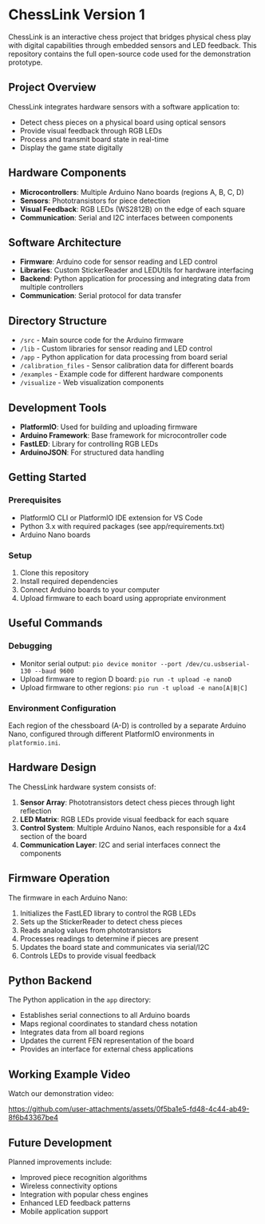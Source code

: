 # ChessLink Version 1

ChessLink is an interactive chess project that bridges physical chess play with digital capabilities through embedded sensors and LED feedback. This repository contains the full open-source code used for the demonstration prototype.

## Project Overview

ChessLink integrates hardware sensors with a software application to:
- Detect chess pieces on a physical board using optical sensors
- Provide visual feedback through RGB LEDs
- Process and transmit board state in real-time
- Display the game state digitally

## Hardware Components

- **Microcontrollers**: Multiple Arduino Nano boards (regions A, B, C, D)
- **Sensors**: Phototransistors for piece detection
- **Visual Feedback**: RGB LEDs (WS2812B) on the edge of each square
- **Communication**: Serial and I2C interfaces between components

## Software Architecture

- **Firmware**: Arduino code for sensor reading and LED control
- **Libraries**: Custom StickerReader and LEDUtils for hardware interfacing
- **Backend**: Python application for processing and integrating data from multiple controllers
- **Communication**: Serial protocol for data transfer

## Directory Structure

- `/src` - Main source code for the Arduino firmware
- `/lib` - Custom libraries for sensor reading and LED control
- `/app` - Python application for data processing from board serial
- `/calibration_files` - Sensor calibration data for different boards
- `/examples` - Example code for different hardware components
- `/visualize` - Web visualization components

## Development Tools

- **PlatformIO**: Used for building and uploading firmware
- **Arduino Framework**: Base framework for microcontroller code
- **FastLED**: Library for controlling RGB LEDs
- **ArduinoJSON**: For structured data handling

## Getting Started

### Prerequisites
- PlatformIO CLI or PlatformIO IDE extension for VS Code
- Python 3.x with required packages (see app/requirements.txt)
- Arduino Nano boards

### Setup
1. Clone this repository
2. Install required dependencies
3. Connect Arduino boards to your computer
4. Upload firmware to each board using appropriate environment

## Useful Commands 

### Debugging
- Monitor serial output: `pio device monitor --port /dev/cu.usbserial-130 --baud 9600`
- Upload firmware to region D board: `pio run -t upload -e nanoD`
- Upload firmware to other regions: `pio run -t upload -e nano[A|B|C]`

### Environment Configuration
Each region of the chessboard (A-D) is controlled by a separate Arduino Nano, configured through different PlatformIO environments in `platformio.ini`.

## Hardware Design

The ChessLink hardware system consists of:
1. **Sensor Array**: Phototransistors detect chess pieces through light reflection
2. **LED Matrix**: RGB LEDs provide visual feedback for each square
3. **Control System**: Multiple Arduino Nanos, each responsible for a 4x4 section of the board
4. **Communication Layer**: I2C and serial interfaces connect the components

## Firmware Operation

The firmware in each Arduino Nano:
1. Initializes the FastLED library to control the RGB LEDs
2. Sets up the StickerReader to detect chess pieces
3. Reads analog values from phototransistors
4. Processes readings to determine if pieces are present
5. Updates the board state and communicates via serial/I2C
6. Controls LEDs to provide visual feedback

## Python Backend

The Python application in the `app` directory:
- Establishes serial connections to all Arduino boards
- Maps regional coordinates to standard chess notation
- Integrates data from all board regions
- Updates the current FEN representation of the board
- Provides an interface for external chess applications

## Working Example Video

Watch our demonstration video:

https://github.com/user-attachments/assets/0f5ba1e5-fd48-4c44-ab49-8f6b43367be4

## Future Development

Planned improvements include:
- Improved piece recognition algorithms
- Wireless connectivity options
- Integration with popular chess engines
- Enhanced LED feedback patterns
- Mobile application support

